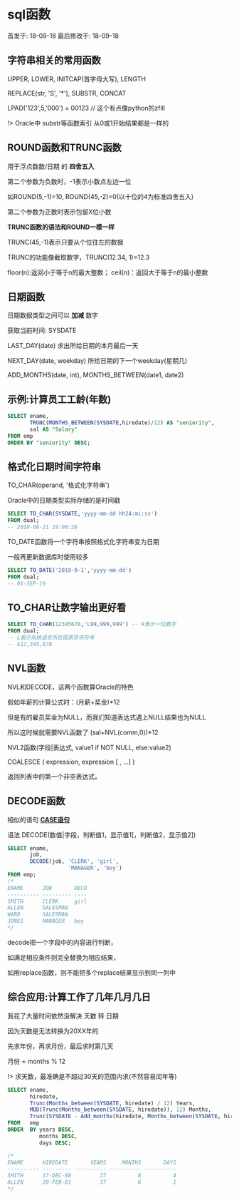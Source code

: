 # sql函数



首发于: 18-09-18 最后修改于: 18-09-18

## 字符串相关的常用函数

UPPER, LOWER, INITCAP(首字母大写), LENGTH

REPLACE(str, 'S', '*'), SUBSTR, CONCAT

LPAD('123',5,'000') = 00123 // 这个有点像python的zfill

!> Oracle中 substr等函数索引 从0或1开始结果都是一样的

## ROUND函数和TRUNC函数

用于浮点数数/日期 的 **四舍五入**

第二个参数为负数时，-1表示小数点左边一位

如ROUND(5,-1)=10, ROUND(45,-2)=0(以十位的4为标准四舍五入)

第二个参数为正数时表示包留X位小数

**TRUNC函数的语法和ROUND一模一样**

TRUNC(45,-1)表示只要从个位往左的数据

TRUNC的功能像截取数字，TRUNC(12.34, 1)=12.3

floor(n):返回小于等于n的最大整数； ceil(n)：返回大于等于n的最小整数

## 日期函数

日期数据类型之间可以 **加减** 数字

获取当前时间: SYSDATE

LAST_DAY(date) 求出所给日期的本月最后一天

NEXT_DAY(date, weekday) 所给日期的下一个weekday(星期几)

ADD_MONTHS(date, int), MONTHS_BETWEEN(date1, date2)

## 示例:计算员工工龄(年数)

```sql
SELECT ename,
       TRUNC(MONTHS_BETWEEN(SYSDATE,hiredate)/12) AS "seniority",
       sal AS "Salary"
FROM emp
ORDER BY "seniority" DESC;
```

## 格式化日期时间字符串

TO_CHAR(operand, '格式化字符串')

Oracle中的日期类型实际存储的是时间戳

```sql
SELECT TO_CHAR(SYSDATE,'yyyy-mm-dd hh24:mi:ss')
FROM dual;
-- 2018-08-21 19:08:28
```

TO_DATE函数将一个字符串按照格式化字符串变为日期

一般再更新数据库时使用较多

```sql
SELECT TO_DATE('2019-9-1','yyyy-mm-dd')
FROM dual;
-- 01-SEP-19
```

## TO_CHAR让数字输出更好看

```sql
SELECT TO_CHAR(12345678,'L99,999,999') -- 9表示一位数字
FROM dual;
-- L表示系统语言所在国家货币符号
-- $12,345,678
```

## NVL函数

NVL和DECODE，这两个函数算Oracle的特色

假如年薪的计算公式时：(月薪+奖金)*12

但是有的雇员奖金为NULL，而我们知道表达式遇上NULL结果也为NULL

所以这时候就需要NVL函数了 (sal+NVL(comm,0))*12

NVL2函数(字段|表达式, value1 if NOT NULL, else:value2)

COALESCE ( expression, expression [ , ...] ) 

返回列表中的第一个非空表达式。

## DECODE函数

相似的语句 **[CASE语句](http://exceptioneye.iteye.com/blog/1197329)**

语法 DECODE(数值|字段，判断值1，显示值1[，判断值2，显示值2])

```sql
SELECT ename,
       job,
       DECODE(job, 'CLERK', 'girl',
                   'MANAGER', 'boy')
FROM emp;
/*
ENAME      JOB       DECO
---------- --------- ----
SMITH      CLERK     girl
ALLEN      SALESMAN
WARD       SALESMAN
JONES      MANAGER   boy
*/
```

decode把一个字段中的内容进行判断，

如满足相应条件则完全替换为相应结果，

如用replace函数，则不能把多个replace结果显示到同一列中

## 综合应用:计算工作了几年几月几日

我花了大量时间依然没解决 天数 转 日期

因为天数是无法转换为20XX年的

先求年份，再求月份，最后求时第几天

月份 = months % 12

!> 求天数，最准确是不超过30天的范围内求(不然容易闰年等)

```sql
SELECT ename, 
       hiredate, 
       Trunc(Months_between(SYSDATE, hiredate) / 12) Years, 
       MOD(Trunc(Months_between(SYSDATE, hiredate)), 12) Months, 
       Trunc(SYSDATE - Add_months(hiredate, Months_between(SYSDATE, hiredate)))Days 
FROM   emp 
ORDER  BY years DESC, 
          months DESC, 
          days DESC; 

/*
ENAME      HIREDATE       YEARS     MONTHS       DAYS
---------- --------- ---------- ---------- ----------
SMITH      17-DEC-80         37          8          4
ALLEN      20-FEB-81         37          6          1
*/
```
